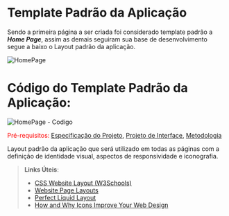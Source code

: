 # Template Padrão da Aplicação
Sendo a primeira página a ser criada foi considerado template padrão a ***Home Page***, assim as demais seguiram sua base de desenvolvimento segue a baixo o Layout padrão da aplicação.


![HomePage](https://user-images.githubusercontent.com/100388026/203177160-2b27b8d6-5262-462a-9c86-ded12ea008f1.png)


# Código do Template Padrão da Aplicação:

![HomePage - Codigo](https://user-images.githubusercontent.com/100388026/203179487-1dea7198-9e0f-4130-9875-0494766bde0e.png)







<span style="color:red">Pré-requisitos: <a href="2-Especificação do Projeto.md"> Especificação do Projeto</a></span>, <a href="3-Projeto de Interface.md"> Projeto de Interface</a>, <a href="4-Metodologia.md"> Metodologia</a>

Layout padrão da aplicação que será utilizado em todas as páginas com a definição de identidade visual, aspectos de responsividade e iconografia.

> **Links Úteis**:
>
> - [CSS Website Layout (W3Schools)](https://www.w3schools.com/css/css_website_layout.asp)
> - [Website Page Layouts](http://www.cellbiol.com/bioinformatics_web_development/chapter-3-your-first-web-page-learning-html-and-css/website-page-layouts/)
> - [Perfect Liquid Layout](https://matthewjamestaylor.com/perfect-liquid-layouts)
> - [How and Why Icons Improve Your Web Design](https://usabilla.com/blog/how-and-why-icons-improve-you-web-design/)
